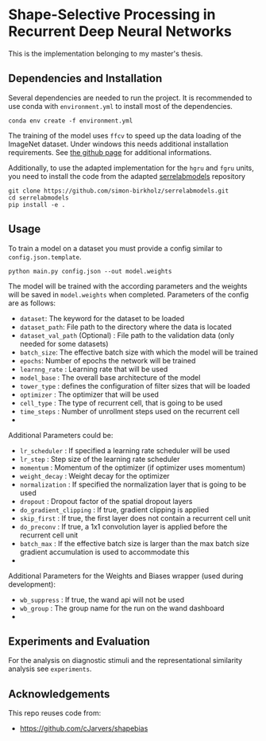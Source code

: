 # Shape-Selective Processing in Recurrent Deep Neural Networks

This is the implementation belonging to my master's thesis.

## Dependencies and Installation

Several dependencies are needed to run the project. It is recommended to use conda with `environment.yml` to install most of the dependencies.
```
conda env create -f environment.yml
```
The training of the model uses `ffcv` to speed up the data loading of the ImageNet dataset. Under windows this needs additional installation requirements.
See [the github page](https://github.com/libffcv/ffcv) for additional informations.

Additionally, to use the adapted implementation for the `hgru` and `fgru` units, you need to install the code from the adapted [serrelabmodels](https://github.com/simon-birkholz/serrelabmodels) repository
```
git clone https://github.com/simon-birkholz/serrelabmodels.git
cd serrelabmodels
pip install -e .
```

## Usage

To train a model on a dataset you must provide a config similar to `config.json.template`.
```
python main.py config.json --out model.weights
```
The model will be trained with the according parameters and the weights will be saved in `model.weights` when completed.
Parameters of the config are as follows:
- `dataset`: The keyword for the dataset to be loaded
- `dataset_path`: File path to the directory where the data is located
- `dataset_val_path` (Optional) : File path to the validation data (only needed for some datasets)
- `batch_size`: The effective batch size with which the model will be trained
- `epochs`: Number of epochs the network will be trained
- `learnng_rate` : Learning rate that will be used
- `model_base` : The overall base architecture of the model
- `tower_type` : defines the configuration of filter sizes that will be loaded
- `optimizer` : The optimizer that will be used
- `cell_type` : The type of recurrent cell, that is going to be used
- `time_steps` : Number of unrollment steps used on the recurrent cell
-
Additional Parameters could be:
- `lr_scheduler` : If specified a learning rate scheduler will be used
- `lr_step` : Step size of the learning rate scheduler
- `momentum` : Momentum of the optimizer (if optimizer uses momentum)
- `weight_decay` : Weight decay for the optimizer
- `normalization` : If specified the normalization layer that is going to be used
- `dropout` : Dropout factor of the spatial dropout layers
- `do_gradient_clipping` : If true, gradient clipping is applied
- `skip_first` : If true, the first layer does not contain a recurrent cell unit
- `do_preconv` : If true, a 1x1 convolution layer is applied before the recurrent cell unit
- `batch_max` : If the effective batch size is larger than the max batch size gradient accumulation is used to accommodate this
- 
Additional Parameters for the Weights and Biases wrapper (used during development):
- `wb_suppress` : If true, the wand api will not be used
- `wb_group` : The group name for the run on the wand dashboard
- 
## Experiments and Evaluation

For the analysis on diagnostic stimuli and the representational similarity analysis see `experiments`.


## Acknowledgements

This repo reuses code from:
- https://github.com/cJarvers/shapebias

